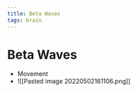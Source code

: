 ```yaml
---
title: Beta Waves
tags: brain
---
```


# Beta Waves
- Movement
- ![[Pasted image 20220502161106.png]]
































